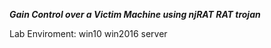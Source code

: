 ***Gain Control over a Victim Machine using njRAT RAT trojan***

Lab Enviroment:
win10
win2016 server

